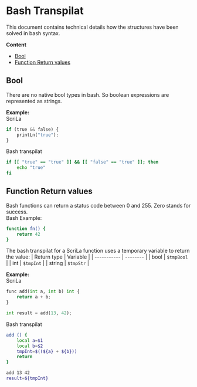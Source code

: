 # Bash Transpilat

This document contains technical details how the structures have been solved in bash syntax.

**Content**
- [Bool](#bool)
- [Function Return values](#function-return-values)

## Bool
There are no native bool types in bash. So boolean expressions are represented as strings.

**Example:**  
ScriLa
```Python
if (true && false) {
	printLn("true");
}
```
Bash transpilat
```bash
if [[ "true" == "true" ]] && [[ "false" == "true" ]]; then
	echo "true"
fi
``` 

## Function Return values
Bash functions can return a status code between 0 and 255. Zero stands for success.  
Bash Example:  
```bash
function fn() {
    return 42
}
```

The bash transpilat for a ScriLa function uses a temporary variable to return the value:
| Return type | Variable |
| ----------- | -------- |
| bool        | `$tmpBool` |
| int         | `$tmpInt` |
| string      | `$tmpStr` |  

**Example:**  
ScriLa
```Python
func add(int a, int b) int {
	return a + b;
}

int result = add(13, 42);
```
Bash transpilat
```bash
add () {
	local a=$1
	local b=$2
	tmpInt=$((${a} + ${b}))
	return
}

add 13 42
result=${tmpInt}
``` 
